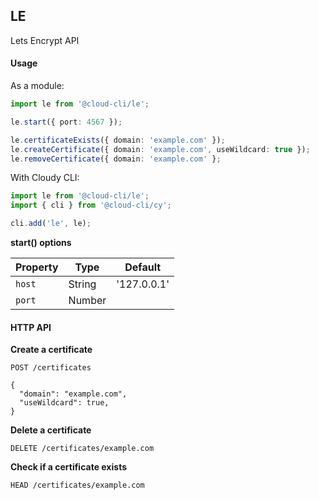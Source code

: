 ## LE

Lets Encrypt API

#### Usage

As a module:

```ts
import le from '@cloud-cli/le';

le.start({ port: 4567 });

le.certificateExists({ domain: 'example.com' });
le.createCertificate({ domain: 'example.com', useWildcard: true });
le.removeCertificate({ domain: 'example.com' };

```

With Cloudy CLI:

```ts
import le from '@cloud-cli/le';
import { cli } from '@cloud-cli/cy';

cli.add('le', le);
```

**start() options**

| Property | Type   | Default     |
| -------- | ------ | ----------- |
| `host`   | String | '127.0.0.1' |
| `port`   | Number |             |

#### HTTP API

**Create a certificate**

```
POST /certificates

{
  "domain": "example.com",
  "useWildcard": true,
}

```

**Delete a certificate**

```
DELETE /certificates/example.com
```

**Check if a certificate exists**

```
HEAD /certificates/example.com
```
